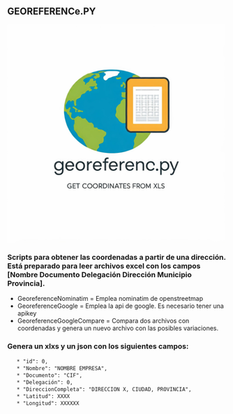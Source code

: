 ## GEOREFERENCe.PY

<img src="https://github.com/R3pl1k4nt3/Georeference/blob/main/georeference.jpeg" width="500" align="center" />

### Scripts para obtener las coordenadas a partir de una dirección. Está preparado para leer archivos excel con los campos [Nombre Documento Delegación Dirección Municipio Provincia].

* GeoreferenceNominatim = Emplea nominatim de openstreetmap
* GeoreferenceGoogle = Emplea la api de google. Es necesario tener una apikey
* GeoreferenceGoogleCompare = Compara dos archivos con coordenadas y genera un nuevo archivo con las posibles variaciones.

### Genera un xlxs y un json con los siguientes campos: 
       * "id": 0,
       * "Nombre": "NOMBRE EMPRESA",
       * "Documento": "CIF",
       * "Delegación": 0,
       * "DireccionCompleta": "DIRECCION X, CIUDAD, PROVINCIA",
       * "Latitud": XXXX
       * "Longitud": XXXXXX

        
